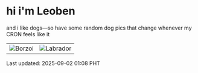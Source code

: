 # hi i'm Leoben

and i like dogs—so have some random dog pics that change whenever my CRON feels like it

|  |  |
|--------|----------|
| ![Borzoi](https://random-dog-vercel.vercel.app/api/random-borzoi?v=1756746486) | ![Labrador](https://random-dog-vercel.vercel.app/api/random-labrador?v=1756746486) |

Last updated: 2025-09-02 01:08 PHT
